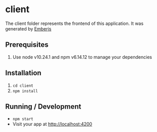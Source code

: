 # client

The client folder represents the frontend of this application. It was generated by [Emberjs](https://emberjs.com/)

## Prerequisites

1. Use node v10.24.1 and npm v6.14.12 to manage your dependencies

## Installation

1. `cd client`
2. `npm install`

## Running / Development

* `npm start`
* Visit your app at [http://localhost:4200](http://localhost:4200)